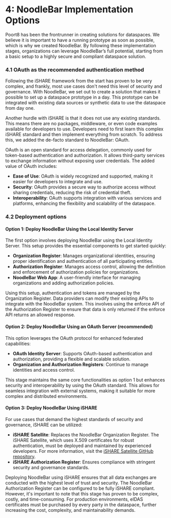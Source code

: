 # 4: NoodleBar Implementation Options

Poort8 has been the frontrunner in creating solutions for dataspaces. We believe it is important to have a running prototype as soon as possible, which is why we created NoodleBar. By following these implementation stages, organizations can leverage NoodleBar’s full potential, starting from a basic setup to a highly secure and compliant dataspace solution.

### 4.1 OAuth as the recommended authentication method
Following the iSHARE framework from the start has proven to be very complex, and frankly, most use cases don't need this level of security and governance. With NoodleBar, we set out to create a solution that makes it possible to set up a dataspace prototype in a day. This prototype can be integrated with existing data sources or synthetic data to use the dataspace from day one.

Another hurdle with iSHARE is that it does not use any existing standards. This means there are no packages, middleware, or even code examples available for developers to use. Developers need to first learn this complex iSHARE standard and then implement everything from scratch. To address this, we added the de-facto standard to NoodleBar: OAuth.

OAuth is an open standard for access delegation, commonly used for token-based authentication and authorization. It allows third-party services to exchange information without exposing user credentials. The added value of OAuth includes:

- **Ease of Use**: OAuth is widely recognized and supported, making it easier for developers to integrate and use.
- **Security**: OAuth provides a secure way to authorize access without sharing credentials, reducing the risk of credential theft.
- **Interoperability**: OAuth supports integration with various services and platforms, enhancing the flexibility and scalability of the dataspace.

### 4.2 Deployment options
#### Option 1: Deploy NoodleBar Using the Local Identity Server

The first option involves deploying NoodleBar using the Local Identity Server. This setup provides the essential components to get started quickly:

- **Organization Register**: Manages organizational identities, ensuring proper identification and authentication of all participating entities.
- **Authorization Register**: Manages access control, allowing the definition and enforcement of authorization policies for organizations.
- **NoodleBar Web App**: A user-friendly interface for managing organizations and adding authorization policies.

Using this setup, authentication and tokens are managed by the Organization Register. Data providers can modify their existing APIs to integrate with the NoodleBar system. This involves using the enforce API of the Authorization Register to ensure that data is only returned if the enforce API returns an allowed response.

#### Option 2: Deploy NoodleBar Using an OAuth Server (recommended)

This option leverages the OAuth protocol for enhanced federated capabilities:

- **OAuth Identity Server**: Supports OAuth-based authentication and authorization, providing a flexible and scalable solution.
- **Organization and Authorization Registers**: Continue to manage identities and access control.

This stage maintains the same core functionalities as option 1 but enhances security and interoperability by using the OAuth standard. This allows for seamless integration with external systems, making it suitable for more complex and distributed environments.

#### Option 3: Deploy NoodleBar Using iSHARE

For use cases that demand the highest standards of security and governance, iSHARE can be utilized:

- **iSHARE Satellite**: Replaces the NoodleBar Organization Register. The iSHARE Satellite, which uses X.509 certificates for robust authentication, must be deployed and maintained by experienced developers. For more information, visit the [iSHARE Satellite GitHub repository](https://github.com/iSHAREScheme/iSHARESatellite).
- **iSHARE Authorization Register**: Ensures compliance with stringent security and governance standards.

Deploying NoodleBar using iSHARE ensures that all data exchanges are conducted with the highest level of trust and security. The NoodleBar Authorization Register can be configured to be fully iSHARE compliant. However, it's important to note that this stage has proven to be complex, costly, and time-consuming. For production environments, eIDAS certificates must be purchased by every party in the dataspace, further increasing the cost, complexity, and maintainability demands.